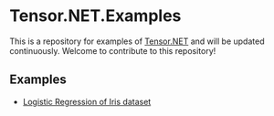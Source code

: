 # Tensor.NET.Examples

This is a repository for examples of [Tensor.NET](https://github.com/AsakusaRinne/Tensor.NET) and will be updated continuously. Welcome to contribute to this repository!

## Examples

- [Logistic Regression of Iris dataset](./LogisticRegression)